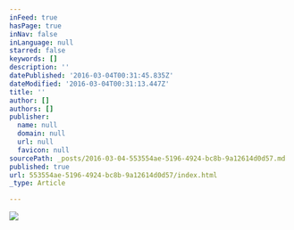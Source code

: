 ```yaml
---
inFeed: true
hasPage: true
inNav: false
inLanguage: null
starred: false
keywords: []
description: ''
datePublished: '2016-03-04T00:31:45.835Z'
dateModified: '2016-03-04T00:31:13.447Z'
title: ''
author: []
authors: []
publisher:
  name: null
  domain: null
  url: null
  favicon: null
sourcePath: _posts/2016-03-04-553554ae-5196-4924-bc8b-9a12614d0d57.md
published: true
url: 553554ae-5196-4924-bc8b-9a12614d0d57/index.html
_type: Article

---
```

![](https://the-grid-user-content.s3-us-west-2.amazonaws.com/b8027edc-7b9a-45fa-bde7-8eb9f550a8fb.jpg)